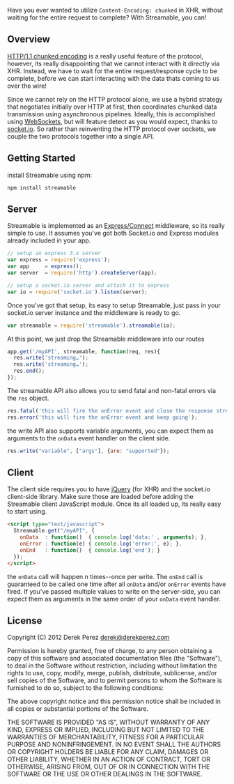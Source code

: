 Have you ever wanted to utilize `Content-Encoding: chunked` in XHR, without waiting for the entire request to complete? With Streamable, you can!

## Overview

[HTTP/1.1 chunked encoding](http://en.wikipedia.org/wiki/Chunked_transfer_encoding) is a really useful feature of the protocol, however, its really disappointing that we cannot interact with it directly via XHR. Instead, we have to wait for the entire request/response cycle to be complete, before we can start interacting with the data thats coming to us over the wire!

Since we cannot rely on the HTTP protocol alone, we use a hybrid strategy that negotiates initially over HTTP at first, then coordinates chunked data transmission using asynchronous pipelines. Ideally, this is accomplished using [WebSockets](http://en.wikipedia.org/wiki/WebSocket), but will feature detect as you would expect, thanks to [socket.io](http://socket.io). So rather than reinventing the HTTP protocol over sockets, we couple the two protocols together into a single API.

## Getting Started

install Streamable using npm:

```
npm install streamable
```

## Server

Streamable is implemented as an [Express/Connect](http://www.expressjs.com) middleware, so its really simple to use. It assumes you've got both Socket.io and Express modules already included in your app.

```js
// setup an express 3.x server
var express = require('express');
var app     = express();
var server  = require('http').createServer(app);

// setup a socket.io server and attach it to express
var io = require('socket.io').listen(server);
```

Once you've got that setup, its easy to setup Streamable, just pass in your socket.io server instance and the middleware is ready to go.

```js
var streamable = require('streamable').streamable(io);
```

At this point, we just drop the Streamable middleware into our routes

```js
app.get('/myAPI', streamable, function(req, res){
  res.write('streaming…');
  res.write('streaming…');
  res.end();
});
```

The streamable API also allows you to send fatal and non-fatal errors via the `res` object.

```js
res.fatal('this will fire the onError event and close the response stream');
res.error('this will fire the onError event and keep going');
```

the write API also supports variable arguments, you can expect them as arguments to the `onData` event handler on the client side.

```js
res.write("variable", ["args"], {are: "supported"});
```

## Client

The client side requires you to have [jQuery](http://www.jquery.com) (for XHR) and the socket.io client-side library. Make sure those are loaded before adding the Streamable client JavaScript module. Once its all loaded up, its really easy to start using.

```html
<script type="text/javascript">
  Streamable.get("/myAPI", {
    onData  : function()  { console.log('data:' , arguments); },
    onError : function(e) { console.log('error:', e); },
    onEnd   : function()  { console.log('end'); }
  });
</script>
```

the `onData` call will happen n times--once per write. The `onEnd` call is guaranteed to be called one time after all `onData` and/or `onError` events have fired. If you've passed multiple values to write on the server-side, you can expect them as arguments in the same order of your `onData` event handler.

## License

Copyright (C) 2012 Derek Perez <derek@derekperez.com>

Permission is hereby granted, free of charge, to any person obtaining a copy of this software and associated documentation files (the "Software"),
to deal in the Software without restriction, including without limitation the rights to use, copy, modify, merge, publish, distribute, sublicense,
and/or sell copies of the Software, and to permit persons to whom the Software is furnished to do so, subject to the following conditions:

The above copyright notice and this permission notice shall be included in all copies or substantial portions of the Software.

THE SOFTWARE IS PROVIDED "AS IS", WITHOUT WARRANTY OF ANY KIND, EXPRESS OR IMPLIED, INCLUDING BUT NOT LIMITED TO THE WARRANTIES OF MERCHANTABILITY,
FITNESS FOR A PARTICULAR PURPOSE AND NONINFRINGEMENT. IN NO EVENT SHALL THE AUTHORS OR COPYRIGHT HOLDERS BE LIABLE FOR ANY CLAIM, DAMAGES OR OTHER LIABILITY,
WHETHER IN AN ACTION OF CONTRACT, TORT OR OTHERWISE, ARISING FROM, OUT OF OR IN CONNECTION WITH THE SOFTWARE OR THE USE OR OTHER DEALINGS IN THE SOFTWARE.
